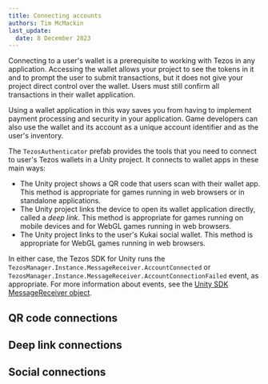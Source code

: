 ```yaml
---
title: Connecting accounts
authors: Tim McMackin
last_update:
  date: 8 December 2023
---
```


Connecting to a user's wallet is a prerequisite to working with Tezos in any application.
Accessing the wallet allows your project to see the tokens in it and to prompt the user to submit transactions, but it does not give your project direct control over the wallet.
Users must still confirm all transactions in their wallet application.

Using a wallet application in this way saves you from having to implement payment processing and security in your application.
Game developers can also use the wallet and its account as a unique account identifier and as the user's inventory.

The `TezosAuthenticator` prefab provides the tools that you need to connect to user's Tezos wallets in a Unity project.
It connects to wallet apps in these main ways:

- The Unity project shows a QR code that users scan with their wallet app.
This method is appropriate for games running in web browsers or in standalone applications.
- The Unity project links the device to open its wallet application directly, called a _deep link_.
This method is appropriate for games running on mobile devices and for WebGL games running in web browsers.
- The Unity project links to the user's Kukai social wallet.
This method is appropriate for WebGL games running in web browsers.

In either case, the Tezos SDK for Unity runs the `TezosManager.Instance.MessageReceiver.AccountConnected` or `TezosManager.Instance.MessageReceiver.AccountConnectionFailed` event, as appropriate.
For more information about events, see the [Unity SDK MessageReceiver object](../../reference/unity/MessageReceiver).

## QR code connections

## Deep link connections

## Social connections
